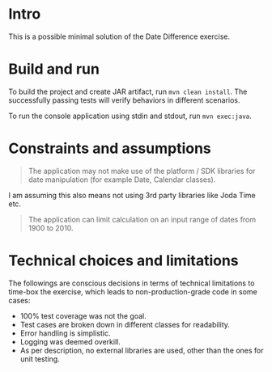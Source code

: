 # Intro

This is a possible minimal solution of the Date Difference exercise.

# Build and run

To build the project and create JAR artifact, run `mvn clean install`.
The successfully passing tests will verify behaviors in different scenarios.

To run the console application using stdin and stdout, run `mvn exec:java`.

# Constraints and assumptions

> The application may not make use of the platform / SDK libraries for date manipulation
> (for example Date, Calendar classes).

I am assuming this also means not using 3rd party libraries like Joda Time etc.

> The application can limit calculation on an input range of dates from 1900 to 2010.

# Technical choices and limitations

The followings are conscious decisions in terms of technical limitations to time-box the exercise,
which leads to non-production-grade code in some cases:

* 100% test coverage was not the goal.
* Test cases are broken down in different classes for readability.
* Error handling is simplistic.
* Logging was deemed overkill.
* As per description, no external libraries are used, other than the ones for unit testing.
